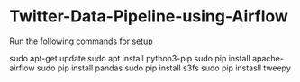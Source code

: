 # Twitter-Data-Pipeline-using-Airflow


Run the following commands for setup

sudo apt-get update
sudo apt install python3-pip
sudo pip install apache-airflow
sudo pip install pandas
sudo pip install s3fs
sudo pip instasll tweepy
